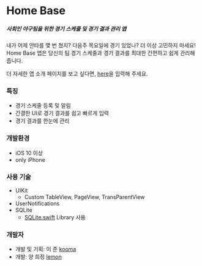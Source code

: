 # Home Base

##### 사회인 야구팀을 위한 경기 스케줄 및 경기 결과 관리 앱

내가 어제 안타를 몇 번 쳤지? 다음주 목요일에 경기 있었나? 더 이상 고민하지 마세요! Home Base 앱은 당신의 팀 경기 스케줄과 경기 결과를 최대한 간편하고 쉽게 관리해줍니다.

더 자세한 앱 소개 페이지를 보고 싶다면, [here](https://leejun6694.github.io/HomeBase/)을 입력해 주세요.

### 특징

- 경기 스케줄 등록 및 알림
- 간결한 UI로 경기 결과를 쉽고 빠르게 입력
- 경기 결과를 한눈에 관리

### 개발환경

- iOS 10 이상
- only iPhone

### 사용 기술

- UIKit
  - Custom TableView, PageView, TransParentView
- UserNotifications
- SQLite
  - [SQLite.swift](https://github.com/stephencelis/SQLite.swift) Library 사용

### 개발자

- 개발 및 기획: 이 준 [kooma](https://github.com/leejun6694)
- 개발: 양 희정 [lemon](https://github.com/puuurm)
